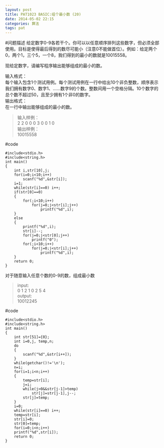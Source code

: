 ```yaml
---
layout: post
title: PAT1023 BASIC:组个最小数 (20)
date: 2014-05-02 22:15
categories: 算法
tags: pat
---
```


#问题描述
给定数字0-9各若干个。你可以以任意顺序排列这些数字，但必须全部使用。目标是使得最后得到的数尽可能小（注意0不能做首位）。例如：给定两个0，两个1，三个5，一个8，我们得到的最小的数就是10015558。

现给定数字，请编写程序输出能够组成的最小的数。

输入格式：  
每个输入包含1个测试用例。每个测试用例在一行中给出10个非负整数，顺序表示我们拥有数字0、数字1、……数字9的个数。整数间用一个空格分隔。10个数字的总个数不超过50，且至少拥有1个非0的数字。  
输出格式：  
在一行中输出能够组成的最小的数。

>输入样例：  
2 2 0 0 0 3 0 0 1 0  
输出样例：  
10015558

#code
```
#include<stdio.h>
#include<string.h>
int main()
{
	int i,str[10],j;
	for(i=0;i<10;i++)
		scanf("%d",&str[i]);
	i=1;
	while(str[i]==0) i++;
	if(str[0]==0)
	{
		for(;i<10;i++)
			for(j=0;j<str[i];j++)
				printf("%d",i);
	}	
	else
	{
		printf("%d",i);
		str[i]--;
		for(j=0;j<str[0];j++)
			printf("0");
		for(;i<10;i++)
			for(j=0;j<str[i];j++)
				printf("%d",i);
	}
	return 0;
}
```

对于随意输入任意个数的0-9的数，组成最小数
>input:  
0 1 2 1 0 2 5 4  
output:  
10012245  


#code
```
#include<stdio.h>
#include<string.h>
int main()
{
	int str[51]={0};
	int i=0,j, temp,n;
	do
	{
		scanf("%d",&str[i++]);
	}	
	while(getchar()!='\n');
	n=i;
	for(i=1;i<n;i++)
	{
		temp=str[i];
		j=i;
		while(j>0&&str[j-1]>temp)
			str[j]=str[j-1],j--;
		str[j]=temp;
	}
	i=0;
	while(str[i]==0) i++;
	temp=str[i];
	str[i]=0;
	str[0]=temp;
	for(i=0;i<n;i++)
	printf("%d",str[i]);
	return 0;
}
```